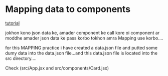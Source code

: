 # Mapping data to components

[tutorial](https://www.youtube.com/watch?v=OwwmIzH7FzI&list=PLgH5QX0i9K3rGtitufynBKMy5gAFpa1y8&index=12)


jokhon kono json data ke, amader  component ke call kore oi component ar moddhe amader json data ke pass korbo tokhon amra  Mapping use korbo....


for this MAPPING practice i have created a data.json file and putted some dumy data into the data.json file...and this data.json file is located into the src directory....

Check (src/App.jsx  and src/components/Card.jsx)